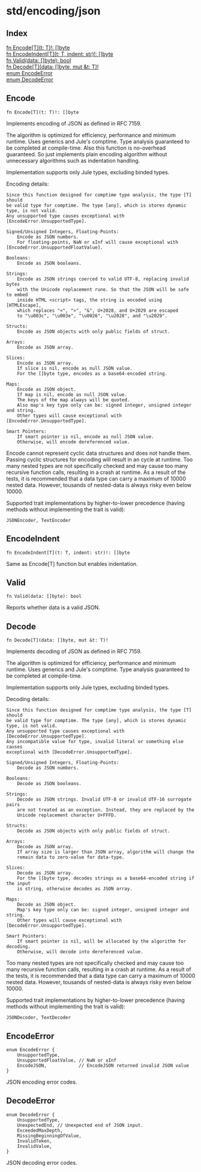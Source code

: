 # std/encoding/json

## Index

[fn Encode\[T\](t: T)!: \[\]byte](#encode)\
[fn EncodeIndent\[T\](t: T, indent: str)!: \[\]byte](#encodeindent)\
[fn Valid(data: \[\]byte): bool](#valid)\
[fn Decode\[T\](data: \[\]byte, mut &amp;t: T)!](#decode)\
[enum EncodeError](#encodeerror)\
[enum DecodeError](#decodeerror)



## Encode
```jule
fn Encode[T](t: T)!: []byte
```
Implements encoding of JSON as defined in RFC 7159.

The algorithm is optimized for efficiency, performance and minimum runtime. Uses generics and Jule&#39;s comptime. Type analysis guaranteed to be completed at compile-time. Also this function is no-overhead guaranteed. So just implements plain encoding algorithm without unnecessary algorithms such as indentation handling.

Implementation supports only Jule types, excluding binded types.

Encoding details:<br>
```
Since this function designed for comptime type analysis, the type [T] should
be valid type for comptime. The type [any], which is stores dynamic type, is not valid.
Any unsupported type causes exceptional with [EncodeError.UnsupportedType].

Signed/Unsigned Integers, Floating-Points:
	Encode as JSON numbers.
	For floating-points, NaN or ±Inf will cause exceptional with [EncodeError.UnsupportedFloatValue].

Booleans:
	Encode as JSON booleans.

Strings:
	Encode as JSON strings coerced to valid UTF-8, replacing invalid bytes
	with the Unicode replacement rune. So that the JSON will be safe to embed
	inside HTML <script> tags, the string is encoded using [HTMLEscape],
	which replaces "<", ">", "&", U+2028, and U+2029 are escaped
	to "\u003c", "\u003e", "\u0026", "\u2028", and "\u2029".

Structs:
	Encode as JSON objects with only public fields of struct.

Arrays:
	Encode as JSON array.

Slices:
	Encode as JSON array.
	If slice is nil, encode as null JSON value.
	For the []byte type, encodes as a base64-encoded string.

Maps:
	Encode as JSON object.
	If map is nil, encode as null JSON value.
	The keys of the map always will be quoted.
	Also map's key type only can be: signed integer, unsigned integer and string.
	Other types will cause exceptional with [EncodeError.UnsupportedType].

Smart Pointers:
	If smart pointer is nil, encode as null JSON value.
	Otherwise, will encode dereferenced value.
```
Encode cannot represent cyclic data structures and does not handle them. Passing cyclic structures for encoding will result in an cycle at runtime. Too many nested types are not specifically checked and may cause too many recursive function calls, resulting in a crash at runtime. As a result of the tests, it is recommended that a data type can carry a maximum of 10000 nested data. However, tousands of nested-data is always risky even below 10000.

Supported trait implementations by higher-to-lower precedence (having methods without implementing the trait is valid):<br>
```
JSONEncoder, TextEncoder
```


## EncodeIndent
```jule
fn EncodeIndent[T](t: T, indent: str)!: []byte
```
Same as Encode\[T\] function but enables indentation.

## Valid
```jule
fn Valid(data: []byte): bool
```
Reports whether data is a valid JSON.

## Decode
```jule
fn Decode[T](data: []byte, mut &t: T)!
```
Implements decoding of JSON as defined in RFC 7159.

The algorithm is optimized for efficiency, performance and minimum runtime. Uses generics and Jule&#39;s comptime. Type analysis guaranteed to be completed at compile-time.

Implementation supports only Jule types, excluding binded types.

Decoding details:<br>
```
Since this function designed for comptime type analysis, the type [T] should
be valid type for comptime. The type [any], which is stores dynamic type, is not valid.
Any unsupported type causes exceptional with [DecodeError.UnsupportedType].
Any incompatible value for type, invalid literal or something else causes
exceptional with [DecodeError.UnsupportedType].

Signed/Unsigned Integers, Floating-Points:
	Decode as JSON numbers.

Booleans:
	Decode as JSON booleans.

Strings:
	Decode as JSON strings. Invalid UTF-8 or invalid UTF-16 surrogate pairs
	are not treated as an exception. Instead, they are replaced by the
	Unicode replacement character U+FFFD.

Structs:
	Decode as JSON objects with only public fields of struct.

Arrays:
	Decode as JSON array.
	If array size is larger than JSON array, algorithm will change the
	remain data to zero-value for data-type.

Slices:
	Decode as JSON array.
	For the []byte type, decodes strings as a base64-encoded string if the input
	is string, otherwise decodes as JSON array.

Maps:
	Decode as JSON object.
	Map's key type only can be: signed integer, unsigned integer and string.
	Other types will cause exceptional with [DecodeError.UnsupportedType].

Smart Pointers:
	If smart pointer is nil, will be allocated by the algorithm for decoding.
	Otherwise, will decode into dereferenced value.
```
Too many nested types are not specifically checked and may cause too many recursive function calls, resulting in a crash at runtime. As a result of the tests, it is recommended that a data type can carry a maximum of 10000 nested data. However, tousands of nested-data is always risky even below 10000.

Supported trait implementations by higher-to-lower precedence (having methods without implementing the trait is valid):<br>
```
JSONDecoder, TextDecoder
```


## EncodeError
```jule
enum EncodeError {
	UnsupportedType,
	UnsupportedFloatValue, // NaN or ±Inf
	EncodeJSON,            // EncodeJSON returned invalid JSON value
}
```
JSON encoding error codes.

## DecodeError
```jule
enum DecodeError {
	UnsupportedType,
	UnexpectedEnd, // Unexpected end of JSON input.
	ExceededMaxDepth,
	MissingBeginningOfValue,
	InvalidToken,
	InvalidValue,
}
```
JSON decoding error codes.
